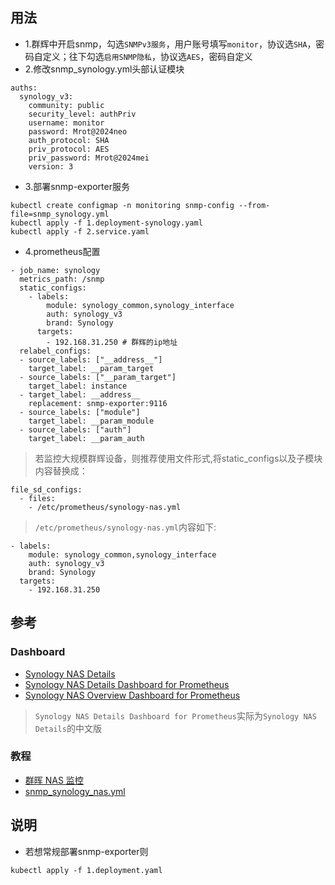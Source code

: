 ## 用法
- 1.群辉中开启snmp，勾选`SNMPv3服务`，用户账号填写`monitor`，协议选`SHA`，密码自定义；往下勾选`启用SNMP隐私`，协议选`AES`，密码自定义
- 2.修改snmp_synology.yml头部认证模块
```
auths:
  synology_v3:
    community: public
    security_level: authPriv
    username: monitor
    password: Mrot@2024neo
    auth_protocol: SHA
    priv_protocol: AES
    priv_password: Mrot@2024mei
    version: 3
```

- 3.部署snmp-exporter服务
```
kubectl create configmap -n monitoring snmp-config --from-file=snmp_synology.yml
kubectl apply -f 1.deployment-synology.yaml
kubectl apply -f 2.service.yaml
```

- 4.prometheus配置
```
- job_name: synology
  metrics_path: /snmp
  static_configs:
    - labels:
        module: synology_common,synology_interface
        auth: synology_v3
        brand: Synology
      targets:
        - 192.168.31.250 # 群辉的ip地址
  relabel_configs:
  - source_labels: ["__address__"]
    target_label: __param_target
  - source_labels: ["__param_target"]
    target_label: instance
  - target_label: __address__
    replacement: snmp-exporter:9116
  - source_labels: ["module"]
    target_label: __param_module
  - source_labels: ["auth"]
    target_label: __param_auth
```

> 若监控大规模群辉设备，则推荐使用文件形式,将static_configs以及子模块内容替换成：
```
file_sd_configs:
  - files:
    - /etc/prometheus/synology-nas.yml
```

> `/etc/prometheus/synology-nas.yml`内容如下:
```
- labels:
    module: synology_common,synology_interface
    auth: synology_v3
    brand: Synology
  targets:
    - 192.168.31.250
```

## 参考
### Dashboard
- [Synology NAS Details][1]
- [Synology NAS Details Dashboard for Prometheus][2]
- [Synology NAS Overview Dashboard for Prometheus][3]

> `Synology NAS Details Dashboard for Prometheus`实际为`Synology NAS Details`的中文版

### 教程
- [群晖 NAS 监控][4]
- [snmp_synology_nas.yml][5]


## 说明
- 若想常规部署snmp-exporter则
```
kubectl apply -f 1.deployment.yaml
```

[1]: https://grafana.com/grafana/dashboards/14284-synology-nas-details/
[2]: https://grafana.com/grafana/dashboards/22265-synology-nas-details-dashboard-for-prometheus/
[3]: https://grafana.com/grafana/dashboards/22266-synology-nas-overview-dashboard-for-prometheus/
[4]: https://github.com/robotneo/networkdevice-monitor/tree/main/generator/synology
[5]: https://github.com/robotneo/networkdevice-monitor/blob/main/generator/synology/snmp/snmp_synology_nas.yml
